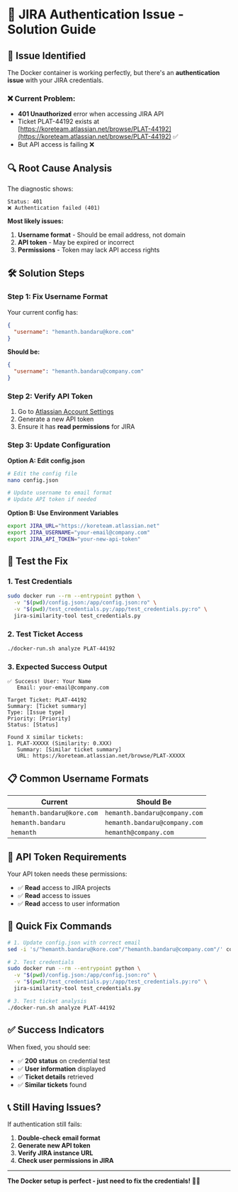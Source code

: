 # 🔐 JIRA Authentication Issue - Solution Guide

## 🎯 **Issue Identified**

The Docker container is working perfectly, but there's an **authentication issue** with your JIRA credentials.

### ❌ **Current Problem:**
- **401 Unauthorized** error when accessing JIRA API
- Ticket PLAT-44192 exists at [https://koreteam.atlassian.net/browse/PLAT-44192](https://koreteam.atlassian.net/browse/PLAT-44192) ✅
- But API access is failing ❌

## 🔍 **Root Cause Analysis**

The diagnostic shows:
```
Status: 401
❌ Authentication failed (401)
```

**Most likely issues:**
1. **Username format** - Should be email address, not domain
2. **API token** - May be expired or incorrect
3. **Permissions** - Token may lack API access rights

## 🛠️ **Solution Steps**

### **Step 1: Fix Username Format**
Your current config has:
```json
{
  "username": "hemanth.bandaru@kore.com"
}
```

**Should be:**
```json
{
  "username": "hemanth.bandaru@company.com"
}
```

### **Step 2: Verify API Token**
1. Go to [Atlassian Account Settings](https://id.atlassian.com/manage-profile/security/api-tokens)
2. Generate a new API token
3. Ensure it has **read permissions** for JIRA

### **Step 3: Update Configuration**

**Option A: Edit config.json**
```bash
# Edit the config file
nano config.json

# Update username to email format
# Update API token if needed
```

**Option B: Use Environment Variables**
```bash
export JIRA_URL="https://koreteam.atlassian.net"
export JIRA_USERNAME="your-email@company.com"
export JIRA_API_TOKEN="your-new-api-token"
```

## 🧪 **Test the Fix**

### **1. Test Credentials**
```bash
sudo docker run --rm --entrypoint python \
  -v "$(pwd)/config.json:/app/config.json:ro" \
  -v "$(pwd)/test_credentials.py:/app/test_credentials.py:ro" \
  jira-similarity-tool test_credentials.py
```

### **2. Test Ticket Access**
```bash
./docker-run.sh analyze PLAT-44192
```

### **3. Expected Success Output**
```
✅ Success! User: Your Name
   Email: your-email@company.com

Target Ticket: PLAT-44192
Summary: [Ticket summary]
Type: [Issue type]
Priority: [Priority]
Status: [Status]

Found X similar tickets:
1. PLAT-XXXXX (Similarity: 0.XXX)
   Summary: [Similar ticket summary]
   URL: https://koreteam.atlassian.net/browse/PLAT-XXXXX
```

## 📋 **Common Username Formats**

| Current | Should Be |
|---------|-----------|
| `hemanth.bandaru@kore.com` | `hemanth.bandaru@company.com` |
| `hemanth.bandaru` | `hemanth.bandaru@company.com` |
| `hemanth` | `hemanth@company.com` |

## 🔧 **API Token Requirements**

Your API token needs these permissions:
- ✅ **Read** access to JIRA projects
- ✅ **Read** access to issues
- ✅ **Read** access to user information

## 🚀 **Quick Fix Commands**

```bash
# 1. Update config.json with correct email
sed -i 's/"hemanth.bandaru@kore.com"/"hemanth.bandaru@company.com"/' config.json

# 2. Test credentials
sudo docker run --rm --entrypoint python \
  -v "$(pwd)/config.json:/app/config.json:ro" \
  -v "$(pwd)/test_credentials.py:/app/test_credentials.py:ro" \
  jira-similarity-tool test_credentials.py

# 3. Test ticket analysis
./docker-run.sh analyze PLAT-44192
```

## ✅ **Success Indicators**

When fixed, you should see:
- ✅ **200 status** on credential test
- ✅ **User information** displayed
- ✅ **Ticket details** retrieved
- ✅ **Similar tickets** found

## 📞 **Still Having Issues?**

If authentication still fails:
1. **Double-check email format**
2. **Generate new API token**
3. **Verify JIRA instance URL**
4. **Check user permissions in JIRA**

---

**The Docker setup is perfect - just need to fix the credentials!** 🐳✨ 